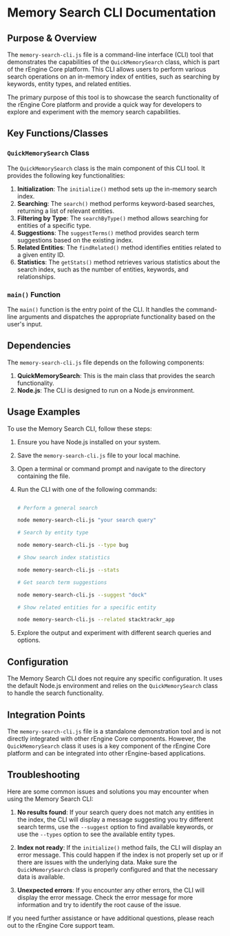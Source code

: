 # Memory Search CLI Documentation

## Purpose & Overview

The `memory-search-cli.js` file is a command-line interface (CLI) tool that demonstrates the capabilities of the `QuickMemorySearch` class, which is part of the rEngine Core platform. This CLI allows users to perform various search operations on an in-memory index of entities, such as searching by keywords, entity types, and related entities.

The primary purpose of this tool is to showcase the search functionality of the rEngine Core platform and provide a quick way for developers to explore and experiment with the memory search capabilities.

## Key Functions/Classes

### `QuickMemorySearch` Class

The `QuickMemorySearch` class is the main component of this CLI tool. It provides the following key functionalities:

1. **Initialization**: The `initialize()` method sets up the in-memory search index.
2. **Searching**: The `search()` method performs keyword-based searches, returning a list of relevant entities.
3. **Filtering by Type**: The `searchByType()` method allows searching for entities of a specific type.
4. **Suggestions**: The `suggestTerms()` method provides search term suggestions based on the existing index.
5. **Related Entities**: The `findRelated()` method identifies entities related to a given entity ID.
6. **Statistics**: The `getStats()` method retrieves various statistics about the search index, such as the number of entities, keywords, and relationships.

### `main()` Function

The `main()` function is the entry point of the CLI. It handles the command-line arguments and dispatches the appropriate functionality based on the user's input.

## Dependencies

The `memory-search-cli.js` file depends on the following components:

1. **QuickMemorySearch**: This is the main class that provides the search functionality.
2. **Node.js**: The CLI is designed to run on a Node.js environment.

## Usage Examples

To use the Memory Search CLI, follow these steps:

1. Ensure you have Node.js installed on your system.
2. Save the `memory-search-cli.js` file to your local machine.
3. Open a terminal or command prompt and navigate to the directory containing the file.
4. Run the CLI with one of the following commands:

   ```bash

   # Perform a general search

   node memory-search-cli.js "your search query"

   # Search by entity type

   node memory-search-cli.js --type bug

   # Show search index statistics

   node memory-search-cli.js --stats

   # Get search term suggestions

   node memory-search-cli.js --suggest "dock"

   # Show related entities for a specific entity

   node memory-search-cli.js --related stacktrackr_app
   ```

1. Explore the output and experiment with different search queries and options.

## Configuration

The Memory Search CLI does not require any specific configuration. It uses the default Node.js environment and relies on the `QuickMemorySearch` class to handle the search functionality.

## Integration Points

The `memory-search-cli.js` file is a standalone demonstration tool and is not directly integrated with other rEngine Core components. However, the `QuickMemorySearch` class it uses is a key component of the rEngine Core platform and can be integrated into other rEngine-based applications.

## Troubleshooting

Here are some common issues and solutions you may encounter when using the Memory Search CLI:

1. **No results found**: If your search query does not match any entities in the index, the CLI will display a message suggesting you try different search terms, use the `--suggest` option to find available keywords, or use the `--types` option to see the available entity types.

1. **Index not ready**: If the `initialize()` method fails, the CLI will display an error message. This could happen if the index is not properly set up or if there are issues with the underlying data. Make sure the `QuickMemorySearch` class is properly configured and that the necessary data is available.

1. **Unexpected errors**: If you encounter any other errors, the CLI will display the error message. Check the error message for more information and try to identify the root cause of the issue.

If you need further assistance or have additional questions, please reach out to the rEngine Core support team.
